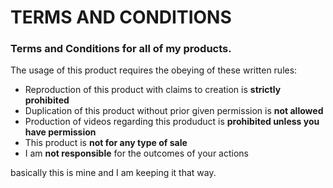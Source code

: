 # TERMS AND CONDITIONS
### Terms and Conditions for all of my products.
The usage of this product requires the obeying of these written rules:

- Reproduction of this product with claims to creation is **strictly prohibited**
- Duplication of this product without prior given permission is **not allowed**
- Production of videos regarding this produduct is **prohibited unless you have permission**
- This product is **not for any type of sale**
- I am **not responsible** for the outcomes of your actions

basically this is mine and I am keeping it that way.

